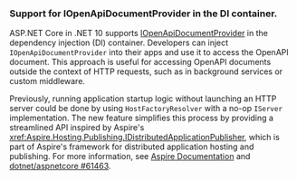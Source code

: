 ### Support for IOpenApiDocumentProvider in the DI container.

ASP.NET Core in .NET 10 supports [IOpenApiDocumentProvider](https://source.dot.net/#Microsoft.AspNetCore.OpenApi/Services/IOpenApiDocumentProvider.cs) in the dependency injection (DI) container. Developers can inject `IOpenApiDocumentProvider` into their apps and use it to access the OpenAPI document. This approach is useful for accessing OpenAPI documents outside the context of HTTP requests, such as in background services or custom middleware.

Previously, running application startup logic without launching an HTTP server could be done by using `HostFactoryResolver` with a no-op `IServer` implementation. The new feature simplifies this process by providing a streamlined API inspired by Aspire's <xref:Aspire.Hosting.Publishing.IDistributedApplicationPublisher>, which is part of Aspire's framework for distributed application hosting and publishing. For more information, see [Aspire Documentation](https://aspire.example.com/docs/distributed-application-publisher) and [dotnet/aspnetcore #61463](https://github.com/dotnet/aspnetcore/pull/61463).

